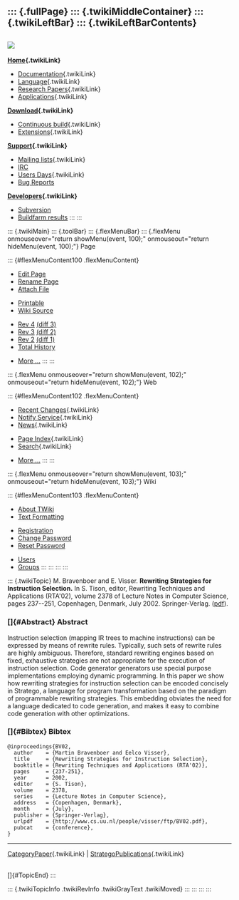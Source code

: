 ::: {.fullPage}
::: {.twikiMiddleContainer}
::: {.twikiLeftBar}
::: {.twikiLeftBarContents}
  ----------------------------------------------------------------------------------
  [![](../pub/Stratego/StrategoLogo/StrategoLogoTextlessWhite-100px.png)](WebHome)
  ----------------------------------------------------------------------------------

**[Home](WebHome){.twikiLink}**

-   [Documentation](StrategoDocumentation){.twikiLink}
-   [Language](StrategoLanguage){.twikiLink}
-   [Research Papers](StrategoPublications){.twikiLink}
-   [Applications](StrategoApplication){.twikiLink}

**[Download](StrategoDownload){.twikiLink}**

-   [Continuous build](ContinuousBuild){.twikiLink}
-   [Extensions](AdditionalPackageDownload){.twikiLink}

**[Support](StrategoSupport){.twikiLink}**

-   [Mailing lists](MailingList){.twikiLink}
-   [IRC](irc://irc.freenode.net/#stratego)
-   [Users Days](StrategoUsersDay){.twikiLink}
-   [Bug Reports](http://yellowgrass.org/project/StrategoXT)

**[Developers](StrategoDev){.twikiLink}**

-   [Subversion](https://svn.strategoxt.org/repos/StrategoXT/strategoxt/trunk)
-   [Buildfarm
    results](http://hydra.nixos.org/jobset/strategoxt/strategoxt-release/all)
:::
:::

::: {.twikiMain}
::: {.toolBar}
::: {.flexMenuBar}
::: {.flexMenu onmouseover="return showMenu(event, 100);" onmouseout="return hideMenu(event, 100);"}
Page

::: {#flexMenuContent100 .flexMenuContent}
-   [Edit
    Page](http://www.program-transformation.org/edit/Stratego/RewritingStrategiesForInstructionSelection?t=1536825430)
-   [Rename
    Page](http://www.program-transformation.org/rename/Stratego/RewritingStrategiesForInstructionSelection)
-   [Attach
    File](http://www.program-transformation.org/attach/Stratego/RewritingStrategiesForInstructionSelection)

<!-- -->

-   [Printable](http://www.program-transformation.org/view/Stratego/RewritingStrategiesForInstructionSelection?skin=print.pattern)
-   [Wiki
    Source](http://www.program-transformation.org/view/Stratego/RewritingStrategiesForInstructionSelection?skin=text&raw=on&contenttype=text/plain)

<!-- -->

-   [Rev
    4](http://www.program-transformation.org/view/Stratego/RewritingStrategiesForInstructionSelection?rev=1.4)
    [(diff 3)](http://www.program-transformation.org/rdiff/Stratego/RewritingStrategiesForInstructionSelection?rev1=1.4&rev2=1.3)
-   [Rev
    3](http://www.program-transformation.org/view/Stratego/RewritingStrategiesForInstructionSelection?rev=1.3)
    [(diff 2)](http://www.program-transformation.org/rdiff/Stratego/RewritingStrategiesForInstructionSelection?rev1=1.3&rev2=1.2)
-   [Rev
    2](http://www.program-transformation.org/view/Stratego/RewritingStrategiesForInstructionSelection?rev=1.2)
    [(diff 1)](http://www.program-transformation.org/rdiff/Stratego/RewritingStrategiesForInstructionSelection?rev1=1.2&rev2=1.1)
-   [Total
    History](http://www.program-transformation.org/rdiff/Stratego/RewritingStrategiesForInstructionSelection)

<!-- -->

-   [More
    \...](http://www.program-transformation.org/oops/Stratego/RewritingStrategiesForInstructionSelection?template=oopsmore&param1=1.4&param2=1.4)
:::
:::

::: {.flexMenu onmouseover="return showMenu(event, 102);" onmouseout="return hideMenu(event, 102);"}
Web

::: {#flexMenuContent102 .flexMenuContent}
-   [Recent Changes](WebChanges){.twikiLink}
-   [Notify Service](WebNotify){.twikiLink}
-   [News](WebNews){.twikiLink}

<!-- -->

-   [Page Index](WebIndex){.twikiLink}
-   [Search](WebSearch){.twikiLink}

<!-- -->

-   [More
    \...](http://www.program-transformation.org/oops/Stratego/RewritingStrategiesForInstructionSelection?template=oopsmore&param1=1.4&param2=1.4)
:::
:::

::: {.flexMenu onmouseover="return showMenu(event, 103);" onmouseout="return hideMenu(event, 103);"}
Wiki

::: {#flexMenuContent103 .flexMenuContent}
-   [About
    TWiki](http://www.program-transformation.org/view/TWiki/WebHome)
-   [Text
    Formatting](http://www.program-transformation.org/view/TWiki/TextFormattingRules)

<!-- -->

-   [Registration](http://www.program-transformation.org/view/TWiki/TWikiRegistration)
-   [Change
    Password](http://www.program-transformation.org/view/TWiki/ChangePassword)
-   [Reset
    Password](http://www.program-transformation.org/view/TWiki/ResetPassword)

<!-- -->

-   [Users](http://www.program-transformation.org/view/Main/TWikiUsers)
-   [Groups](http://www.program-transformation.org/view/Main/TWikiGroups)
:::
:::
:::
:::

::: {.twikiTopic}
M. Bravenboer and E. Visser. **Rewriting Strategies for Instruction
Selection.** In S. Tison, editor, Rewriting Techniques and Applications
(RTA\'02), volume 2378 of Lecture Notes in Computer Science, pages
237\--251, Copenhagen, Denmark, July 2002. Springer-Verlag.
([pdf](http://www.cs.uu.nl/~visser/ftp/BV02.pdf)).

### []{#Abstract} Abstract

Instruction selection (mapping IR trees to machine instructions) can be
expressed by means of rewrite rules. Typically, such sets of rewrite
rules are highly ambiguous. Therefore, standard rewriting engines based
on fixed, exhaustive strategies are not appropriate for the execution of
instruction selection. Code generator generators use special purpose
implementations employing dynamic programming. In this paper we show how
rewriting strategies for instruction selection can be encoded concisely
in Stratego, a language for program transformation based on the paradigm
of programmable rewriting strategies. This embedding obviates the need
for a language dedicated to code generation, and makes it easy to
combine code generation with other optimizations.

### []{#Bibtex} Bibtex

    @inproceedings{BV02,
      author    = {Martin Bravenboer and Eelco Visser},
      title     = {Rewriting Strategies for Instruction Selection},
      booktitle = {Rewriting Techniques and Applications (RTA'02)},
      pages     = {237-251},
      year      = 2002,
      editor    = {S. Tison},
      volume    = 2378,
      series    = {Lecture Notes in Computer Science},
      address   = {Copenhagen, Denmark},
      month     = {July},
      publisher = {Springer-Verlag},
      urlpdf    = {http://www.cs.uu.nl/people/visser/ftp/BV02.pdf},
      pubcat    = {conference},
    }

------------------------------------------------------------------------

[CategoryPaper](../Transform/CategoryPaper){.twikiLink} \|
[StrategoPublications](StrategoPublications){.twikiLink}

\
[]{#TopicEnd}
:::

::: {.twikiTopicInfo .twikiRevInfo .twikiGrayText .twikiMoved}
:::
:::
:::
:::
